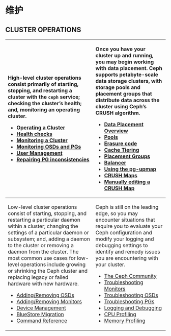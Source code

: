 # 维护

## CLUSTER OPERATIONS

<table>
  <thead>
    <tr>
      <th style="text-align:left">
        <p>High-level cluster operations consist primarily of starting, stopping,
          and restarting a cluster with the <code>ceph</code> service; checking the
          cluster&#x2019;s health; and, monitoring an operating cluster.</p>
        <ul>
          <li><a href="https://docs.ceph.com/docs/nautilus/rados/operations/operating/">Operating a Cluster</a>
          </li>
          <li><a href="https://docs.ceph.com/docs/nautilus/rados/operations/health-checks/">Health checks</a>
          </li>
          <li><a href="https://docs.ceph.com/docs/nautilus/rados/operations/monitoring/">Monitoring a Cluster</a>
          </li>
          <li><a href="https://docs.ceph.com/docs/nautilus/rados/operations/monitoring-osd-pg/">Monitoring OSDs and PGs</a>
          </li>
          <li><a href="https://docs.ceph.com/docs/nautilus/rados/operations/user-management/">User Management</a>
          </li>
          <li><a href="https://docs.ceph.com/docs/nautilus/rados/operations/pg-repair/">Repairing PG inconsistencies</a>
          </li>
        </ul>
      </th>
      <th style="text-align:left">
        <p>Once you have your cluster up and running, you may begin working with
          data placement. Ceph supports petabyte-scale data storage clusters, with
          storage pools and placement groups that distribute data across the cluster
          using Ceph&#x2019;s CRUSH algorithm.</p>
        <ul>
          <li><a href="https://docs.ceph.com/docs/nautilus/rados/operations/data-placement/">Data Placement Overview</a>
          </li>
          <li><a href="https://docs.ceph.com/docs/nautilus/rados/operations/pools/">Pools</a>
          </li>
          <li><a href="https://docs.ceph.com/docs/nautilus/rados/operations/erasure-code/">Erasure code</a>
          </li>
          <li><a href="https://docs.ceph.com/docs/nautilus/rados/operations/cache-tiering/">Cache Tiering</a>
          </li>
          <li><a href="https://docs.ceph.com/docs/nautilus/rados/operations/placement-groups/">Placement Groups</a>
          </li>
          <li><a href="https://docs.ceph.com/docs/nautilus/rados/operations/balancer/">Balancer</a>
          </li>
          <li><a href="https://docs.ceph.com/docs/nautilus/rados/operations/upmap/">Using the pg-upmap</a>
          </li>
          <li><a href="https://docs.ceph.com/docs/nautilus/rados/operations/crush-map/">CRUSH Maps</a>
          </li>
          <li><a href="https://docs.ceph.com/docs/nautilus/rados/operations/crush-map-edits/">Manually editing a CRUSH Map</a>
          </li>
        </ul>
      </th>
    </tr>
  </thead>
  <tbody>
    <tr>
      <td style="text-align:left">
        <p>Low-level cluster operations consist of starting, stopping, and restarting
          a particular daemon within a cluster; changing the settings of a particular
          daemon or subsystem; and, adding a daemon to the cluster or removing a
          daemon from the cluster. The most common use cases for low-level operations
          include growing or shrinking the Ceph cluster and replacing legacy or failed
          hardware with new hardware.</p>
        <ul>
          <li><a href="https://docs.ceph.com/docs/nautilus/rados/operations/add-or-rm-osds/">Adding/Removing OSDs</a>
          </li>
          <li><a href="https://docs.ceph.com/docs/nautilus/rados/operations/add-or-rm-mons/">Adding/Removing Monitors</a>
          </li>
          <li><a href="https://docs.ceph.com/docs/nautilus/rados/operations/devices/">Device Management</a>
          </li>
          <li><a href="https://docs.ceph.com/docs/nautilus/rados/operations/bluestore-migration/">BlueStore Migration</a>
          </li>
          <li><a href="https://docs.ceph.com/docs/nautilus/rados/operations/control/">Command Reference</a>
          </li>
        </ul>
      </td>
      <td style="text-align:left">
        <p>Ceph is still on the leading edge, so you may encounter situations that
          require you to evaluate your Ceph configuration and modify your logging
          and debugging settings to identify and remedy issues you are encountering
          with your cluster.</p>
        <ul>
          <li><a href="https://docs.ceph.com/docs/nautilus/rados/troubleshooting/community/">The Ceph Community</a>
          </li>
          <li><a href="https://docs.ceph.com/docs/nautilus/rados/troubleshooting/troubleshooting-mon/">Troubleshooting Monitors</a>
          </li>
          <li><a href="https://docs.ceph.com/docs/nautilus/rados/troubleshooting/troubleshooting-osd/">Troubleshooting OSDs</a>
          </li>
          <li><a href="https://docs.ceph.com/docs/nautilus/rados/troubleshooting/troubleshooting-pg/">Troubleshooting PGs</a>
          </li>
          <li><a href="https://docs.ceph.com/docs/nautilus/rados/troubleshooting/log-and-debug/">Logging and Debugging</a>
          </li>
          <li><a href="https://docs.ceph.com/docs/nautilus/rados/troubleshooting/cpu-profiling/">CPU Profiling</a>
          </li>
          <li><a href="https://docs.ceph.com/docs/nautilus/rados/troubleshooting/memory-profiling/">Memory Profiling</a>
          </li>
        </ul>
      </td>
    </tr>
  </tbody>
</table>

